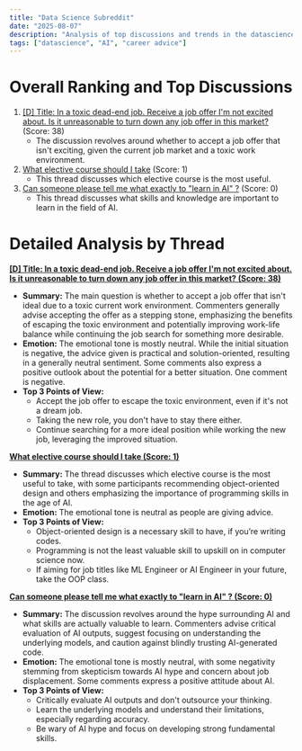 ```yaml
---
title: "Data Science Subreddit"
date: "2025-08-07"
description: "Analysis of top discussions and trends in the datascience subreddit"
tags: ["datascience", "AI", "career advice"]
---
```


# Overall Ranking and Top Discussions
1.  [[D] Title: In a toxic dead-end job. Receive a job offer I'm not excited about. Is it unreasonable to turn down any job offer in this market?](https://www.reddit.com/r/datascience/comments/1mk4wap/title_in_a_toxic_deadend_job_receive_a_job_offer/) (Score: 38)
    * The discussion revolves around whether to accept a job offer that isn't exciting, given the current job market and a toxic work environment.
2.  [What elective course should I take](https://www.reddit.com/r/datascience/comments/1mk7lpa/what_elective_course_should_i_take/) (Score: 1)
    * This thread discusses which elective course is the most useful.
3.  [Can someone please tell me what exactly to "learn in AI" ?](https://i.redd.it/ezdg4j61ilhf1.jpeg) (Score: 0)
    * This thread discusses what skills and knowledge are important to learn in the field of AI.

# Detailed Analysis by Thread
**[[D] Title: In a toxic dead-end job. Receive a job offer I'm not excited about. Is it unreasonable to turn down any job offer in this market? (Score: 38)](https://www.reddit.com/r/datascience/comments/1mk4wap/title_in_a_toxic_deadend_job_receive_a_job_offer/)**
*  **Summary:** The main question is whether to accept a job offer that isn't ideal due to a toxic current work environment. Commenters generally advise accepting the offer as a stepping stone, emphasizing the benefits of escaping the toxic environment and potentially improving work-life balance while continuing the job search for something more desirable.
*  **Emotion:** The emotional tone is mostly neutral. While the initial situation is negative, the advice given is practical and solution-oriented, resulting in a generally neutral sentiment. Some comments also express a positive outlook about the potential for a better situation. One comment is negative.
*  **Top 3 Points of View:**
    *   Accept the job offer to escape the toxic environment, even if it's not a dream job.
    *   Taking the new role, you don't have to stay there either.
    *   Continue searching for a more ideal position while working the new job, leveraging the improved situation.

**[What elective course should I take (Score: 1)](https://www.reddit.com/r/datascience/comments/1mk7lpa/what_elective_course_should_i_take/)**
*  **Summary:** The thread discusses which elective course is the most useful to take, with some participants recommending object-oriented design and others emphasizing the importance of programming skills in the age of AI.
*  **Emotion:** The emotional tone is neutral as people are giving advice.
*  **Top 3 Points of View:**
    *   Object-oriented design is a necessary skill to have, if you’re writing codes.
    *   Programming is not the least valuable skill to upskill on in computer science now.
    *   If aiming for job titles like ML Engineer or AI Engineer in your future, take the OOP class.

**[Can someone please tell me what exactly to "learn in AI" ? (Score: 0)](https://i.redd.it/ezdg4j61ilhf1.jpeg)**
*  **Summary:** The discussion revolves around the hype surrounding AI and what skills are actually valuable to learn. Commenters advise critical evaluation of AI outputs, suggest focusing on understanding the underlying models, and caution against blindly trusting AI-generated code.
*  **Emotion:** The emotional tone is mostly neutral, with some negativity stemming from skepticism towards AI hype and concern about job displacement. Some comments express a positive attitude about AI.
*  **Top 3 Points of View:**
    *   Critically evaluate AI outputs and don't outsource your thinking.
    *   Learn the underlying models and understand their limitations, especially regarding accuracy.
    *   Be wary of AI hype and focus on developing strong fundamental skills.
